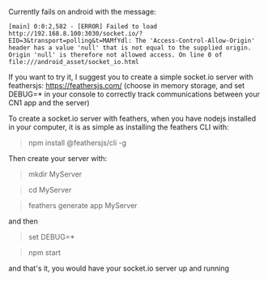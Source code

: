 Currently fails on android with the message:

```[main] 0:0:2,582 - [ERROR] Failed to load http://192.168.8.100:3030/socket.io/?EIO=3&transport=polling&t=MAMfYdl: The 'Access-Control-Allow-Origin' header has a value 'null' that is not equal to the supplied origin. Origin 'null' is therefore not allowed access. On line 0 of file:///android_asset/socket_io.html```

If you want to try it, I suggest you to create a simple socket.io server with feathersjs: https://feathersjs.com/ (choose in memory storage, and set DEBUG=* in your console to correctly track communications between your CN1 app and the server) 

To create a socket.io server with feathers, when you have nodejs installed in your computer, it is as simple as installing the feathers CLI with:

> npm install @feathersjs/cli -g

Then create your server with:

> mkdir MyServer

> cd MyServer

> feathers generate app MyServer

and then

> set DEBUG=*

> npm start

and that's it, you would have your socket.io server up and running